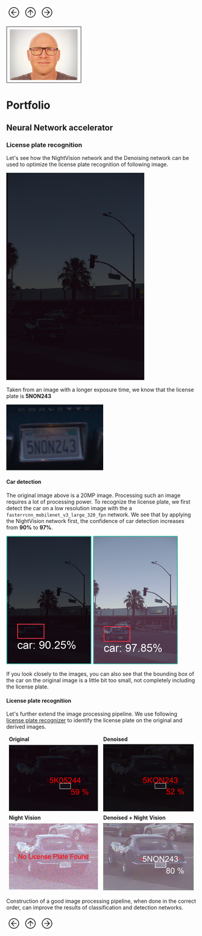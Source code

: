 <a href="denoising.html"><img src="images/prev.png" width="40" height="40"></a>
<a href="index.html"><img src="images/back.png" width="40" height="40"></a>
<a href="Portfolio.html"><img src="images/next.png" width="40" height="40"></a>

<a href="https://gearlux.github.io/"><img src="images/Profile.png" width="200" height="150"></a>

# Portfolio

## Neural Network accelerator

### License plate recognition

Let's see how the NightVision network and the Denoising network can be used to optimize the license plate recognition of following image.

<img src="images/car.png"/>

Taken from an image with a longer exposure time, we know that the license plate is **5NON243**

<img src="images/licenseplate.png"/>

#### Car detection

The original image above is a 20MP image. Processing such an image requires a lot of processing power.
To recognize the license plate, we first detect the car on a low resolution image with the a `fasterrcnn_mobilenet_v3_large_320_fpn` network. 
We see that by applying the NightVision network first, the confidence of car detection increases from **90%** to **97%**. 

<img src="images/original_car.png"/> <img src="images/nightvision_car.png"/>

If you look closely to the images, you can also see that the bounding box of the car on the original image is a little bit too small, not completely including the license plate.

#### License plate recognition

Let's further extend the image processing pipeline. 
We use following  [license plate recognizer](https://platerecognizer.com/) to identify the license plate on the original and derived images.

<table class="tg">
<thead>
<tr> <td> <strong>Original</strong> </td> <td> <strong>Denoised</strong> </td> </tr> 
<tr> 
<td> <img src="images/lp_original.png"/> </td>
<td> <img src="images/lp_denoised.png"/> </td>
</tr>
<tr> <td><strong>Night Vision</strong></td> <td><strong>Denoised + Night Vision</strong></td> </tr>
<td> <img src="images/lp_nightvision.png"/> </td>
<td> <img src="images/lp_combined.png"/> </td>
</thead>
</table>

Construction of a good image processing pipeline, when done in the correct order, can improve the results of classification and detection networks.

<a href="denoising.html"><img src="images/prev.png" width="40" height="40"></a>
<a href="index.html"><img src="images/back.png" width="40" height="40"></a>
<a href="Portfolio.html"><img src="images/next.png" width="40" height="40"></a>
